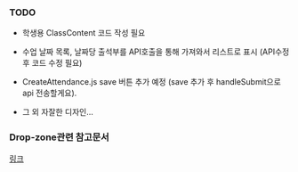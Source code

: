 ### TODO  

- 학생용 ClassContent 코드 작성 필요

- 수업 날짜 목록, 날짜당 출석부를 API호출을 통해 가져와서 리스트로 표시  (API수정 후 코드 수정 필요)

- CreateAttendance.js save 버튼 추가 예정 (save 추가 후 handleSubmit으로 api 전송할게요).

- 그 외 자잘한 디자인...  

### Drop-zone관련 참고문서
<a href="https://blog.naver.com/s_holmes25/222115581433">링크</a> 


